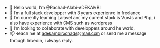 - 👋 Hello world, I’m @Rachad-Alabi-ADEKAMBI
- 👀 I’m a full stack developper with 3 years experience in freelance
- 🌱 I’m currently learning Laravel and my current stack is VueJs and Php, i also have experience with CMS such as wordpress
- 💞️ I’m looking to collaborate with developpers around he world, 
- 📫 Reach me at adekambirachad@gmail.com or send me a message through linkedin, i always reply.

<!---
Rachad-Alabi-ADEKAMBI/Rachad-Alabi-ADEKAMBI is a ✨ special ✨ repository because its `README.md` (this file) appears on your GitHub profile.
You can click the Preview link to take a look at your changes.
--->

